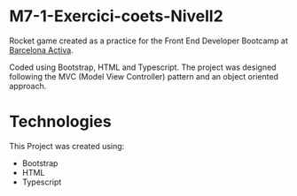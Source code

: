 # M7-1-Exercici-coets-Nivell2

Rocket game created as a practice for the Front End Developer Bootcamp at [Barcelona Activa](https://www.barcelonactiva.cat/).

Coded using Bootstrap, HTML and Typescript. The project was designed following the MVC (Model View Controller) pattern and an object oriented approach.

# Technologies

This Project was created using:

* Bootstrap
* HTML
* Typescript

